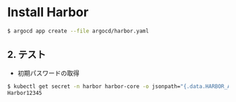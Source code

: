# Install Harbor

```sh
$ argocd app create --file argocd/harbor.yaml
```

## 2. テスト

- 初期パスワードの取得

```sh
$ kubectl get secret -n harbor harbor-core -o jsonpath="{.data.HARBOR_ADMIN_PASSWORD}" | base64 -d
Harbor12345
```
